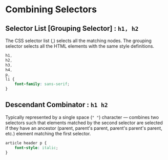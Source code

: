 # Combining Selectors

## Selector List [Grouping Selector] : `h1, h2`

The CSS selector list (,) selects all the matching nodes.
The grouping selector selects all the HTML elements with the same style definitions.

```css
h1,
h2,
h3,
h4,
p,
li {
	font-family: sans-serif;
}
```

## Descendant Combinator : `h1 h2`

Typically represented by a single space (`" "`) character — combines two selectors such that elements matched by the second selector are selected if they have an ancestor (parent, parent's parent, parent's parent's parent, etc.) element matching the first selector.

```css
article header p {
	font-style: italic;
}
```
